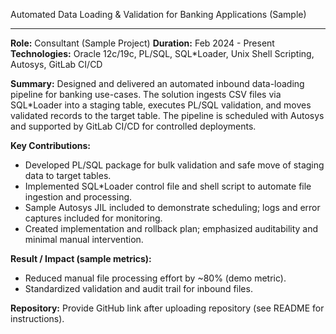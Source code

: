 Automated Data Loading & Validation for Banking Applications (Sample)

--------------------------------------------------------------

**Role:** Consultant (Sample Project)
**Duration:** Feb 2024 - Present
**Technologies:** Oracle 12c/19c, PL/SQL, SQL*Loader, Unix Shell Scripting, Autosys, GitLab CI/CD

**Summary:**
Designed and delivered an automated inbound data-loading pipeline for banking use-cases. The solution
ingests CSV files via SQL*Loader into a staging table, executes PL/SQL validation, and moves validated
records to the target table. The pipeline is scheduled with Autosys and supported by GitLab CI/CD for
controlled deployments.

**Key Contributions:**
- Developed PL/SQL package for bulk validation and safe move of staging data to target tables.
- Implemented SQL*Loader control file and shell script to automate file ingestion and processing.
- Sample Autosys JIL included to demonstrate scheduling; logs and error captures included for monitoring.
- Created implementation and rollback plan; emphasized auditability and minimal manual intervention.

**Result / Impact (sample metrics):**
- Reduced manual file processing effort by ~80% (demo metric).
- Standardized validation and audit trail for inbound files.

**Repository:** Provide GitHub link after uploading repository (see README for instructions).
